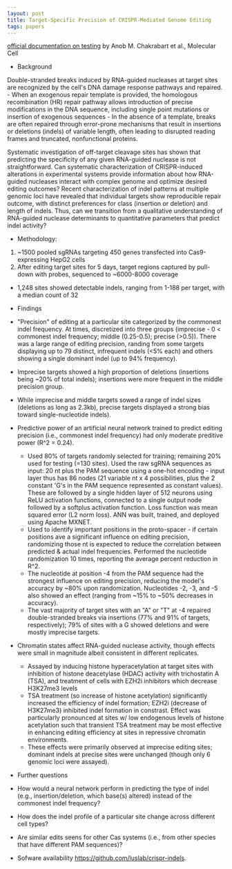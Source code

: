 ```yaml
---
layout: post
title: Target-Specific Precision of CRISPR-Mediated Genome Editing
tags: papers
---
```


<a href="https://golang.org/pkg/testing/" target="_blank">official documentation on testing</a> by Anob M. Chakrabart et al., Molecular Cell

- Background

Double-stranded breaks induced by RNA-guided nucleases at target sites are recognized by the cell's DNA damage response pathways and repaired.
	- When an exogenous repair template is provided, the homologous recombination (HR) repair pathway allows introduction of precise modifications in the DNA sequence, including single point mutations or insertion of exogenous sequences
	- In the absence of a template, breaks are often repaired through error-prone mechanisms that result in insertions or deletions (indels) of variable length, often leading to disrupted reading frames and truncated, nonfunctional proteins.

Systematic investigation of off-target cleavage sites has shown that predicting the specificity of any given RNA-guided nuclease is not straightforward. Can systematic characterization of CRISPR-induced alterations in experimental systems provide information about how RNA-guided nucleases interact with complex genome and optimize desired editing outcomes? Recent characterization of indel patterns at multiple genomic loci have revealed that individual targets show reproducible repair outcome, with distinct preferences for class (insertion or deletion) and length of indels. Thus, can we transition from a qualitative understanding of RNA-guided nuclease determinants to quantitative parameters that predict indel activity?

- Methodology:
1. ~1500 pooled sgRNAs targeting 450 genes transfected into Cas9-expressing HepG2 cells
2. After editing target sites for 5 days, target regions captured by pull-down with probes, sequenced to ~6000-8000 coverage

- 1,248 sites showed detectable indels, ranging from 1-188 per target, with a median count of 32

- Findings

- "Precision" of editing at a particular site categorized by the commonest indel frequency. At times, discretized into three groups (imprecise - 0 < commonest indel frequency; middle (0.25-0.5); precise (>0.5)). There was a large range of editing precision, randing from some targets displaying up to 79 distinct, infrequent indels (<5% each) and others showing a single dominant indel (up to 94% frequency).
- Imprecise targets showed a high proportion of deletions (insertions being ~20% of total indels); insertions were more frequent in the middle precision group.
- While imprecise and middle targets sowed a range of indel sizes (deletions as long as 2.3kb), precise targets displayed a strong bias toward single-nucleotide indels).
- Predictive power of an artificial neural network trained to predict editing precision (i.e., commonest indel frequency) had only moderate preditive power (R^2 = 0.24).
	- Used 80% of targets randomly selected for training; remaining 20% used for testing (=130 sites). Used the raw sgRNA sequences as input: 20 nt plus the PAM sequence using a one-hot encoding - input layer thus has 86 nodes (21 variable nt x 4 possibilities, plus the 2 constant 'G's in the PAM sequence represented as constant values). These are followed by a single hidden layer of 512 neurons using ReLU activation functions, connected to a single output node followed by a softplus activation function. Loss function was mean squared error (L2 norm loss). ANN was built, trained, and deployed using Apache MXNET.
	- Used to identify important positions in the proto-spacer - if certain positions ave a significant influence on editing precision, randomizing those nt is expected to reduce the correlation between predicted & actual indel frequencies. Performed the nucleotide randomization 10 times, reporting the average percent reduction in R^2.
	- The nucleotide at position -4 from the PAM sequence had the strongest influence on editing precision, reducing the model's accuracy by ~80% upon randomization. Nucleotides -2, -3, and -5 also showed an effect (ranging from ~15% to ~50% decreases in accuracy).
	- The vast majority of target sites with an "A" or "T" at -4 repaired double-stranded breaks via insertions (77% and 91% of targets, respectively); 79% of sites with a G showed deletions and were mostly imprecise targets.

- Chromatin states affect RNA-guided nuclease activity, though effects were small in magnitude albeit consistent in different replicates.
	- Assayed by inducing histone hyperacetylation at target sites with inhibition of histone deacetylase (HDAC) activity with trichostatin A (TSA), and treatment of cells with EZH2i inhibitors which decrease H3K27me3 levels
	- TSA treatment (so increase of histone acetylation) significantly increased the efficiency of indel formation; EZH2i (decrease of H3K27me3) inhibited indel formation in constrast. Effect was particularly pronounced at sites w/ low endogenous levels of histone acetylation such that transient TSA treatment may be most effective in enhancing editing efficiency at sites in repressive chromatin environments.
	- These effects were primarily observed at imprecise editing sites; dominant indels at precise sites were unchanged (though only 6 genomic loci were assayed).


- Further questions

- How would a neural network perform in predicting the type of indel (e.g., insertion/deletion, which base(s) altered) instead of the commonest indel frequency?
- How does the indel profile of a particular site change across different cell types? 
- Are similar edits seens for other Cas systems (i.e., from other species that have different PAM sequences)?

- Sofware availability
https://github.com/luslab/crispr-indels.
